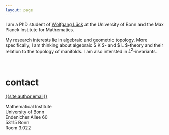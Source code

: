 ```yaml
---
layout: page
---
```

I am a PhD student of [Wolfgang Lück](https://him-lueck.uni-bonn.de/) at the University of Bonn and the Max Planck Institute for Mathematics.

My research interests lie in algebraic and geometric topology.
More specifically, I am thinking about algebraic $ K $- and $ L $-theory and their relation to the topology of manifolds.
I am also intersted in $L^2$-invariants.
<br />
<br />
<br />

# contact

[{{site.author.email}}](mailto:{{site.author.email}})

Mathematical Institute  
University of Bonn  
Endenicher Allee 60  
53115 Bonn  
Room 3.022
